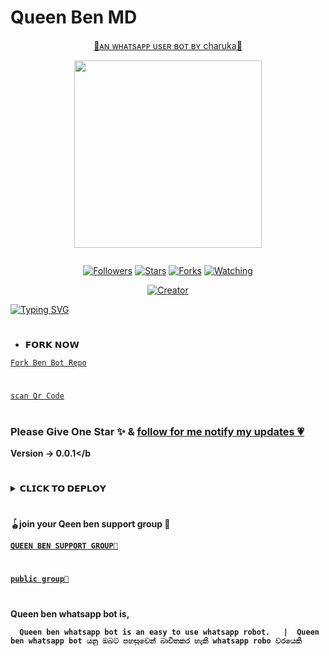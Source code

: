 # Queen Ben MD


<p align="center"> 
<u>💖ᴀɴ ᴡʜᴀᴛsᴀᴘᴘ ᴜsᴇʀ ʙᴏᴛ ʙʏ charuka💖</u>
</p>
<p align="center">
<img src="https://i.ibb.co/KDz95BM/IMG-20231119-WA0042.jpg" width="300" height="300"/>
</p>
<p align="center">
  <a href="#"><img src="http://readme-typing-svg.herokuapp.com?color=d1fa02&center=true&vCenter=true&multiline=false&lines=QUEEN+BEN+WHATSAPP+BOT" alt="">

</p>
<p>
<p align="center">
<a href="https://github.com/charukajalanidu?tab=followers"><img title="Followers" src="https://img.shields.io/github/followers/AlipBot?color=green&style=flat-square"></a>
<a href="https://github.com/charukajalanidu/Queen-Ben-Md-/stargazers/"><img title="Stars" src="https://img.shields.io/github/stars/charukajalanidu/Queen-Ben-MD?color=white&style=flat-square"></a>
<a href="https://github.com/charukajalanidu/Queen-Ben-Md/network/members"><img title="Forks" src="https://img.shields.io/github/forks/charukajalanidu/Queen-Ben-MD?color=yellow&style=flat-square"></a>
<a href="https://github.com/charukajalanidu/Queen-Ben-Md/watchers"><img title="Watching" src="https://img.shields.io/github/watchers/charukajalanidu/Queen-Ben-MD?label=Watchers&color=red&style=flat-square"></a>
  
</p>
<p align="center">
<a href="#"><img title="Creator" src="https://img.shields.io/badge/Creator-Mr charuka-red.svg?style=for-the-badge&logo=github"></a>

<a href="https://git.io/typing-svg"><img src="https://readme-typing-svg.demolab.com?font=Fira+Code&pause=1000&color=F70000&background=FF000000&random=false&width=445&lines=%F0%9F%92%97Welcome+to+Queen+ben+;whatsap+bot%F0%9F%92%97;create+by+mr+charuka" alt="Typing SVG" /></a>



<!---
alonesaja1/alonesaja1 is a ✨ special ✨ repository because its `README.md` (this file) appears on your GitHub profile.
You can click the Preview link to take a look at your changes.
--->
#
* 𝗙𝗢𝗥𝗞 𝗡𝗢𝗪


[`Fork Ben Bot Repo`](https://github.com/alonesaja1/Queen-ben-md/fork)

#

[`scan Qr Code`](https://replit.com/@alonesaja1/Queen-Ben-QR-CODE-GENERATOR-scaner)

#


### Please Give One Star ✨ & [follow for me notify my updates 💗](https://github.com/charukajalanidu)
<b>Version -> 0.0.1</b

#
<details>
<summary>𝗖𝗟𝗜𝗖𝗞 𝗧𝗢 𝗗𝗘𝗣𝗟𝗢𝗬</summary>


[`Deploy on Railway`](https://railway.app?referralCode=jDDNQq)

[`Deploy on Koyeb`](https://app.koyeb.com/)

[`Deploy on Mogenius`](https://studio.mogenius.com/)

[`Deploy on heroku`](https://heroku.com/deploy?template=https://github.com/alonesaja1/Queen-Ben-MD-)

[`Deploy on Replit`](https://replit.com)

[`Deploy on Uffizzi`](https://www.uffizzi.com/)
</details>

#
🪀join your Qeen ben support group 👥


[`QUEEN BEN SUPPORT GROUP🧶`](https://chat.whatsapp.com/IDYYIEgldyuGxS2ZQggbuQ)




#
[`public group🎩`](https://chat.whatsapp.com/EsmgSS4jmo56DENuaIsV0i)

#

Queen ben whatsapp bot is,

      Queen ben whatsapp bot is an easy to use whatsapp robot.   |  Queen ben whatsapp bot යනු ඔබට පහසුවෙන් බාවිතකර හැකි whatsapp robo වරයෙකි
